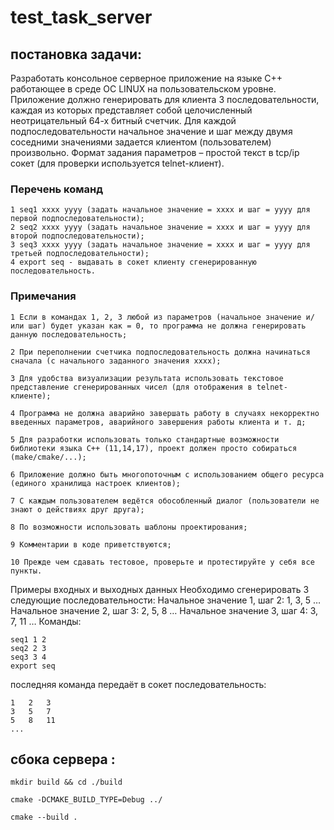 # test_task_server

## постановка задачи: 

Разработать консольное серверное приложение на языке С++ работающее в среде ОС LINUX на пользовательском уровне. Приложение должно генерировать для клиента 3 последовательности, каждая из которых представляет собой целочисленный неотрицательный 64-х битный счетчик. Для каждой подпоследовательности начальное значение и шаг между двумя соседними значениями задается клиентом (пользователем) произвольно.
Формат задания параметров – простой текст в tcp/ip сокет (для проверки используется telnet-клиент).

### Перечень команд
 
    1 seq1 xxxx yyyy (задать начальное значение = xxxx и шаг = yyyy для первой подпоследовательности);
    2 seq2 xxxx yyyy (задать начальное значение = xxxx и шаг = yyyy для второй подпоследовательности);
    3 seq3 xxxx yyyy (задать начальное значение = xxxx и шаг = yyyy для третьей подпоследовательности);
    4 export seq - выдавать в сокет клиенту сгенерированную последовательность.

### Примечания
 
    1 Если в командах 1, 2, 3 любой из параметров (начальное значение и/или шаг) будет указан как = 0, то программа не должна генерировать данную последовательность;
    
    2 При переполнении счетчика подпоследовательность должна начинаться сначала (с начального заданного значения xxxx);
    
    3 Для удобства визуализации результата использовать текстовое представление сгенерированных чисел (для отображения в telnet-клиенте);
    
    4 Программа не должна аварийно завершать работу в случаях некорректно введенных параметров, аварийного завершения работы клиента и т. д;
    
    5 Для разработки использовать только стандартные возможности библиотеки языка C++ (11,14,17), проект должен просто собираться (make/cmake/...);
    
    6 Приложение должно быть многопоточным с использованием общего ресурса (единого хранилища настроек клиентов);
    
    7 С каждым пользователем ведётся обособленный диалог (пользователи не знают о действиях друг друга);
    
    8 По возможности использовать шаблоны проектирования;
    
    9 Комментарии в коде приветствуются;
    
    10 Прежде чем сдавать тестовое, проверьте и протестируйте у себя все пункты.

Примеры входных и выходных данных
Необходимо сгенерировать 3 следующие последовательности:
Начальное значение 1, шаг 2: 1, 3, 5 …
Начальное значение 2, шаг 3: 2, 5, 8 …
Начальное значение 3, шаг 4: 3, 7, 11 …
Команды:

    seq1 1 2
    seq2 2 3
    seq3 3 4
    export seq

последняя команда передаёт в сокет последовательность:
    
    1	2	3
    3	5	7
    5	8	11
    ...


## сбока сервера : 


    mkdir build && cd ./build 

    cmake -DCMAKE_BUILD_TYPE=Debug ../
    
    cmake --build .